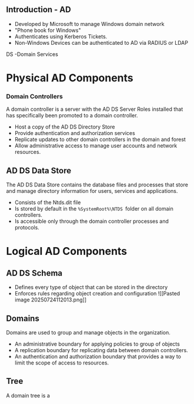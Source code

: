 ## Introduction - AD
- Developed by Microsoft to manage Windows domain network
- "Phone book for Windows"
- Authenticates using Kerberos Tickets.
- Non-Windows Devices can be authenticated to AD via RADIUS or LDAP

DS  -Domain Services
# Physical AD Components
### Domain Controllers
A domain controller is a server with the AD DS Server Roles installed that has specifically been promoted to a domain controller.
- Host a copy of the AD DS Directory Store
- Provide authentication and authorization services
- Replicate updates to other domain controllers in the domain and forest
- Allow administrative access to manage user accounts and network resources.

## AD DS Data Store
The AD DS Data Store contains the database files and processes that store and manage directory information for users, services and applications.
 - Consists of the Ntds.dit file
 - Is stored by default in the `%SystemRoot%\NTDS `folder on all domain controllers.
 - Is accessible only through the domain controller processes and protocols.

# Logical AD Components
## AD DS Schema
- Defines every type of object that can be stored in the directory
- Enforces rules regarding object creation and configuration
![[Pasted image 20250724112013.png]]


## Domains
Domains are used to group and manage objects in the organization.
- An administrative boundary for applying policies to group of objects
- A replication boundary for replicating data between domain controllers.
- An authentication and authorization boundary that provides a way to limit the scope of access to resources.

## Tree
A domain tree is a 